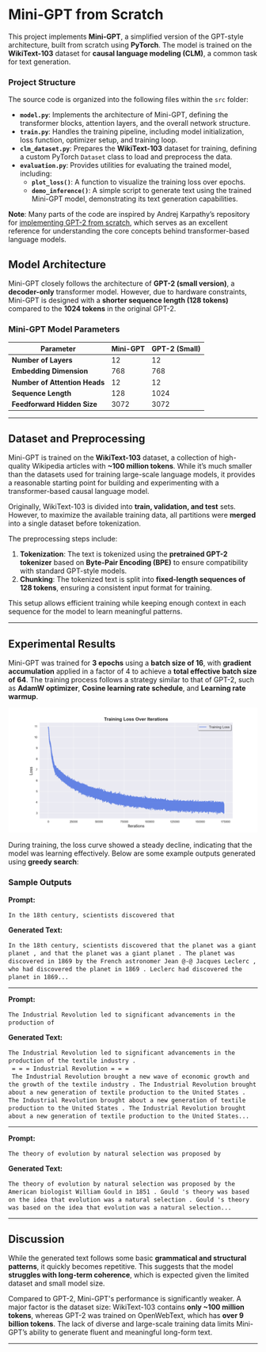 # Mini-GPT from Scratch  

This project implements **Mini-GPT**, a simplified version of the GPT-style architecture, built from scratch using **PyTorch**. The model is trained on the **WikiText-103** dataset for **causal language modeling (CLM)**, a common task for text generation.

### Project Structure

The source code is organized into the following files within the `src` folder:

- **`model.py`**: Implements the architecture of Mini-GPT, defining the transformer blocks, attention layers, and the overall network structure.
- **`train.py`**: Handles the training pipeline, including model initialization, loss function, optimizer setup, and training loop.
- **`clm_dataset.py`**: Prepares the **WikiText-103** dataset for training, defining a custom PyTorch `Dataset` class to load and preprocess the data.
- **`evaluation.py`**: Provides utilities for evaluating the trained model, including:
  - **`plot_loss()`**: A function to visualize the training loss over epochs.
  - **`demo_inference()`**: A simple script to generate text using the trained Mini-GPT model, demonstrating its text generation capabilities.

**Note**: Many parts of the code are inspired by Andrej Karpathy’s repository for [implementing GPT-2 from scratch](https://github.com/karpathy/build-nanogpt), which serves as an excellent reference for understanding the core concepts behind transformer-based language models.

## Model Architecture

Mini-GPT closely follows the architecture of **GPT-2 (small version)**, a **decoder-only** transformer model. However, due to hardware constraints, Mini-GPT is designed with a **shorter sequence length (128 tokens)** compared to the **1024 tokens** in the original GPT-2.

### Mini-GPT Model Parameters

| Parameter               | Mini-GPT | GPT-2 (Small) |
|-------------------------|---------|--------------|
| **Number of Layers**    | 12      | 12           |
| **Embedding Dimension** | 768     | 768          |
| **Number of Attention Heads** | 12 | 12         |
| **Sequence Length**     | 128     | 1024         |
| **Feedforward Hidden Size** | 3072 | 3072       |

---

## Dataset and Preprocessing  

Mini-GPT is trained on the **WikiText-103** dataset, a collection of high-quality Wikipedia articles with **~100 million tokens**. While it’s much smaller than the datasets used for training large-scale language models, it provides a reasonable starting point for building and experimenting with a transformer-based causal language model.  

Originally, WikiText-103 is divided into **train, validation, and test** sets. However, to maximize the available training data, all partitions were **merged** into a single dataset before tokenization.  

The preprocessing steps include:  

1. **Tokenization**: The text is tokenized using the **pretrained GPT-2 tokenizer** based on **Byte-Pair Encoding (BPE)** to ensure compatibility with standard GPT-style models.  
2. **Chunking**: The tokenized text is split into **fixed-length sequences of 128 tokens**, ensuring a consistent input format for training.  

This setup allows efficient training while keeping enough context in each sequence for the model to learn meaningful patterns.

---

## Experimental Results

Mini-GPT was trained for **3 epochs** using a **batch size of 16**, with **gradient accumulation** applied in a factor of 4 to achieve a **total effective batch size of 64**. The training process follows a strategy similar to that of GPT-2, such as **AdamW optimizer**, **Cosine learning rate schedule**, and **Learning rate warmup**.

![Training Loss Over Iterations](https://github.com/ppannattee/LLM-Project-Playground/blob/main/projects/Mini-GPT/src/training_loss_plot.png?raw=true)

During training, the loss curve showed a steady decline, indicating that the model was learning effectively. Below are some example outputs generated using **greedy search**:  

### Sample Outputs  

**Prompt:**
```
In the 18th century, scientists discovered that
```

**Generated Text:**
```  
In the 18th century, scientists discovered that the planet was a giant planet , and that the planet was a giant planet . The planet was discovered in 1869 by the French astronomer Jean @-@ Jacques Leclerc , who had discovered the planet in 1869 . Leclerc had discovered the planet in 1869...
```

---

**Prompt:**
```
The Industrial Revolution led to significant advancements in the production of
```

**Generated Text:**
```
The Industrial Revolution led to significant advancements in the production of the textile industry .
 = = = Industrial Revolution = = =
 The Industrial Revolution brought a new wave of economic growth and the growth of the textile industry . The Industrial Revolution brought about a new generation of textile production to the United States . The Industrial Revolution brought about a new generation of textile production to the United States . The Industrial Revolution brought about a new generation of textile production to the United States...
```
---

**Prompt:**
```
The theory of evolution by natural selection was proposed by
```

**Generated Text:**  
```
The theory of evolution by natural selection was proposed by the American biologist William Gould in 1851 . Gould 's theory was based on the idea that evolution was a natural selection . Gould 's theory was based on the idea that evolution was a natural selection...
```
---

## Discussion 

While the generated text follows some basic **grammatical and structural patterns**, it quickly becomes repetitive. This suggests that the model **struggles with long-term coherence**, which is expected given the limited dataset and small model size.  

Compared to GPT-2, Mini-GPT's performance is significantly weaker. A major factor is the dataset size: WikiText-103 contains **only ~100 million tokens**, whereas GPT-2 was trained on OpenWebText, which has **over 9 billion tokens**. The lack of diverse and large-scale training data limits Mini-GPT’s ability to generate fluent and meaningful long-form text.  

---